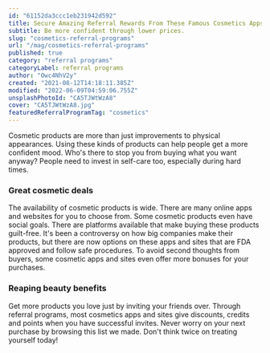 ```yaml
---
id: "61152da3ccc1eb231942d592"
title: Secure Amazing Referral Rewards From These Famous Cosmetics Apps and Sites
subtitle: Be more confident through lower prices.
slug: "cosmetics-referral-programs"
url: "/mag/cosmetics-referral-programs"
published: true
category: "referral programs"
categoryLabel: referral programs
author: "Owc4NhV2y"
created: "2021-08-12T14:18:11.385Z"
modified: "2022-06-09T04:59:06.755Z"
unsplashPhotoId: "CA5TJWtWzA8"
cover: "CA5TJWtWzA8.jpg"
featuredReferralProgramTag: "cosmetics"
---
```

Cosmetic products are more than just improvements to physical appearances. Using these kinds of products can help people get a more confident mood. Who's there to stop you from buying what you want anyway? People need to invest in self-care too, especially during hard times.

### **Great cosmetic deals**

The availability of cosmetic products is wide. There are many online apps and websites for you to choose from. Some cosmetic products even have social goals. There are platforms available that make buying these products guilt-free. It's been a controversy on how big companies make their products, but there are now options on these apps and sites that are FDA approved and follow safe procedures. To avoid second thoughts from buyers, some cosmetic apps and sites even offer more bonuses for your purchases.

### **Reaping beauty benefits**

Get more products you love just by inviting your friends over. Through referral programs, most cosmetics apps and sites give discounts, credits and points when you have successful invites. Never worry on your next purchase by browsing this list we made. Don't think twice on treating yourself today!